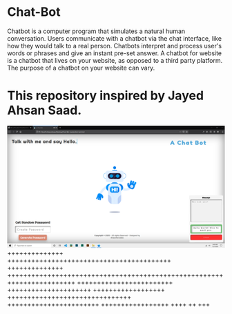 # Chat-Bot
Chatbot is a computer program that simulates a natural human conversation. Users communicate with a chatbot via the chat interface, like how they would talk to a real person. Chatbots interpret and process user's words or phrases and give an instant pre-set answer. A chatbot for website is a chatbot that lives on your website, as opposed to a third party platform. The purpose of a chatbot on your website can vary. 
# This repository inspired by Jayed Ahsan Saad.


![alt text](https://github.com/AhsanParadise/Chat-Bot/blob/master/ScreenShot.png?raw=true)
++++++++++++++ +++++++++++++++++++++++++++++++++++++++++
++++++++++++++ +++++++++++++++++++++++++++++++++++++++++++++++++++++++++++++++++++++++
++++++++++++++++++++++++ +++++++++++++++++++++ ++++++++++++++++++
 +++++++++++++++++++++++++++++++ +++++++++++++++++++++++
+++++++++++++++++
++++ ++ +++
